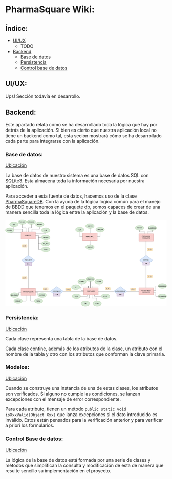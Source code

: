 # PharmaSquare Wiki:

## Índice:
- [UI/UX](#uiux)
	- TODO
- [Backend](#backend)
	- [Base de datos](#base-de-datos)
	- [Persistencia](#persistencia) 
	- [Control base de datos](#control-base-de-datos)


## UI/UX:
Ups! Sección todavía en desarrollo.

## Backend:
Este apartado relata cómo se ha desarrollado toda la lógica que hay por detrás de la aplicación. Si bien es cierto que nuestra aplicación local no tiene un backend como tal, esta seción mostrará cómo se ha desarrollado cada parte para integrarse con la aplicación.

### Base de datos:
[Ubicación](../db/)

La base de datos de nuestro sistema es una base de datos SQL con SQLite3. Esta almacena toda la información necesaria por nuestra aplicación.

Para acceder a esta fuente de datos, hacemos uso de la clase [PharmaSquareDB](../src/main/java/dam/pharmaSquare/db/PharmaSquareDB.java).
Con la ayuda de la lógica lógica común para el manejo de BBDD que tenemos en el paquete [db](../src/main/java/dam/db/),
somos capaces de crear de una manera sencilla toda la lógica entre la aplicación y la base de datos.

![base de datos](../res/img/mer_fondoblanco.png)


### Persistencia:

[Ubicación](../src/main/java/dam/pharmaSquare/model/persistencia/)

Cada clase representa una tabla de la base de datos.

Cada clase contine, además de los atributos de la clase, un atributo con el nombre de la tabla y otro con los atributos que conforman la clave primaria.


### Modelos:

[Ubicación](../src/main/java/dam/pharmaSquare/model/)

Cuando se construye una instancia de una de estas clases, los atributos son verificados. 
Si alguno no cumple las condiciones, se lanzan excepciones con el mensaje de error correspondiente.

Para cada atributo, tienen un método `public static void isXxxValid(Object Xxx)` que lanza excepciones si el dato introducido es inválido. 
Estos están pensados para la verificación anterior y para verificar a priori los formularios.


### Control Base de datos:

[Ubicación](../src/main/java/dam/pharmaSquare/db/)

La lógica de la base de datos está formada por una serie de clases y métodos que simplifican la consulta y modificación de esta de manera que resulte sencillo su implementación en el proyecto.
